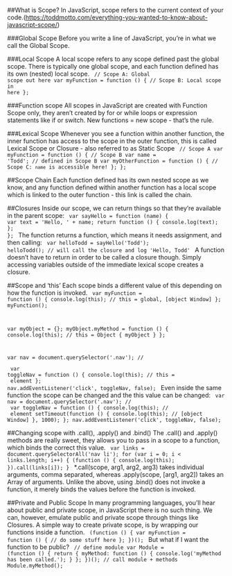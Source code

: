 ##What is Scope?
In JavaScript, scope refers to the current context of your code.(https://toddmotto.com/everything-you-wanted-to-know-about-javascript-scope/)

###Global Scope
Before you write a line of JavaScript, you’re in what we call the Global Scope. 

###Local Scope
A local scope refers to any scope defined past the global scope. There is typically one global scope, and each function defined has its own (nested) local scope.
<code>
// Scope A: Global scope out here
var myFunction = function () {
  // Scope B: Local scope in here
};
</code>

###Function scope
All scopes in JavaScript are created with Function Scope only, they aren’t created by for or while loops or expression statements like if or switch. New functions = new scope - that’s the rule.

###Lexical Scope
Whenever you see a function within another function, the inner function has access to the scope in the outer function, this is called Lexical Scope or Closure - also referred to as Static Scope
<code>
// Scope A
var myFunction = function () {
  // Scope B
  var name = 'Todd'; // defined in Scope B
  var myOtherFunction = function () {
    // Scope C: `name` is accessible here!
  };
};
</code>

##Scope Chain
Each function defined has its own nested scope as we know, and any function defined within another function has a local scope which is linked to the outer function - this link is called the chain.

##Closures
Inside our scope, we can return things so that they’re available in the parent scope:
<code>
var sayHello = function (name) {
  var text = 'Hello, ' + name;
  return function () {
    console.log(text);
  };
};
</code>
The function returns a function, which means it needs assignment, and then calling:
<code>
var helloTodd = sayHello('Todd');
helloTodd(); // will call the closure and log 'Hello, Todd'
</code>
A function doesn’t have to return in order to be called a closure though. Simply accessing variables outside of the immediate lexical scope creates a closure.

##Scope and ‘this’
Each scope binds a different value of this depending on how the function is invoked.
<code>
var myFunction = function () {
  console.log(this); // this = global, [object Window]
};
myFunction();

var myObject = {};
myObject.myMethod = function () {
  console.log(this); // this = Object { myObject }
};

var nav = document.querySelector('.nav'); // <nav class="nav">
var toggleNav = function () {
  console.log(this); // this = <nav> element
};
nav.addEventListener('click', toggleNav, false);
</code>
Even inside the same function the scope can be changed and the this value can be changed:
<code>
var nav = document.querySelector('.nav'); // <nav class="nav">
var toggleNav = function () {
  console.log(this); // <nav> element
  setTimeout(function () {
    console.log(this); // [object Window]
  }, 1000);
};
nav.addEventListener('click', toggleNav, false);
</code>

##Changing scope with .call(), .apply() and .bind()
The .call() and .apply() methods are really sweet, they allows you to pass in a scope to a function, which binds the correct this value. 
<code>
var links = document.querySelectorAll('nav li');
for (var i = 0; i < links.length; i++) {
  (function () {
    console.log(this);
  }).call(links[i]);
}
</code>
*.call(scope, arg1, arg2, arg3) takes individual arguments, comma separated, whereas .apply(scope, [arg1, arg2]) takes an Array of arguments.
Unlike the above, using .bind() does not invoke a function, it merely binds the values before the function is invoked.

##Private and Public Scope
In many programming languages, you’ll hear about public and private scope, in JavaScript there is no such thing. We can, however, emulate public and private scope through things like Closures.
A simple way to create private scope, is by wrapping our functions inside a function.
<code>
(function () {
  var myFunction = function () {
    // do some stuff here
  };
})();
</code>
But what if I want the function to be public?
<code>
// define module
var Module = (function () {
  return {
    myMethod: function () {
      console.log('myMethod has been called.');
    }
  };
})();
// call module + methods
Module.myMethod();
</code>











